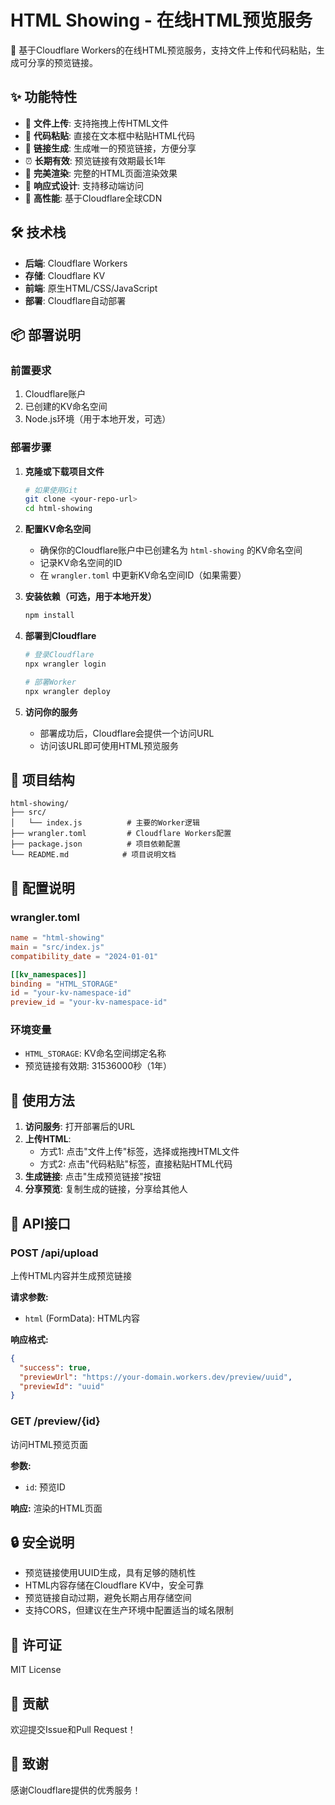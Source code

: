 # HTML Showing - 在线HTML预览服务

🌟 基于Cloudflare Workers的在线HTML预览服务，支持文件上传和代码粘贴，生成可分享的预览链接。

## ✨ 功能特性

- 📁 **文件上传**: 支持拖拽上传HTML文件
- 📝 **代码粘贴**: 直接在文本框中粘贴HTML代码
- 🔗 **链接生成**: 生成唯一的预览链接，方便分享
- ⏰ **长期有效**: 预览链接有效期最长1年
- 🎨 **完美渲染**: 完整的HTML页面渲染效果
- 📱 **响应式设计**: 支持移动端访问
- 🚀 **高性能**: 基于Cloudflare全球CDN

## 🛠️ 技术栈

- **后端**: Cloudflare Workers
- **存储**: Cloudflare KV
- **前端**: 原生HTML/CSS/JavaScript
- **部署**: Cloudflare自动部署

## 📦 部署说明

### 前置要求

1. Cloudflare账户
2. 已创建的KV命名空间
3. Node.js环境（用于本地开发，可选）

### 部署步骤

1. **克隆或下载项目文件**
   ```bash
   # 如果使用Git
   git clone <your-repo-url>
   cd html-showing
   ```

2. **配置KV命名空间**
   - 确保你的Cloudflare账户中已创建名为 `html-showing` 的KV命名空间
   - 记录KV命名空间的ID
   - 在 `wrangler.toml` 中更新KV命名空间ID（如果需要）

3. **安装依赖（可选，用于本地开发）**
   ```bash
   npm install
   ```

4. **部署到Cloudflare**
   ```bash
   # 登录Cloudflare
   npx wrangler login
   
   # 部署Worker
   npx wrangler deploy
   ```

5. **访问你的服务**
   - 部署成功后，Cloudflare会提供一个访问URL
   - 访问该URL即可使用HTML预览服务

## 📁 项目结构

```
html-showing/
├── src/
│   └── index.js          # 主要的Worker逻辑
├── wrangler.toml         # Cloudflare Workers配置
├── package.json          # 项目依赖配置
└── README.md            # 项目说明文档
```

## 🔧 配置说明

### wrangler.toml

```toml
name = "html-showing"
main = "src/index.js"
compatibility_date = "2024-01-01"

[[kv_namespaces]]
binding = "HTML_STORAGE"
id = "your-kv-namespace-id"
preview_id = "your-kv-namespace-id"
```

### 环境变量

- `HTML_STORAGE`: KV命名空间绑定名称
- 预览链接有效期: 31536000秒（1年）

## 🚀 使用方法

1. **访问服务**: 打开部署后的URL
2. **上传HTML**: 
   - 方式1: 点击"文件上传"标签，选择或拖拽HTML文件
   - 方式2: 点击"代码粘贴"标签，直接粘贴HTML代码
3. **生成链接**: 点击"生成预览链接"按钮
4. **分享预览**: 复制生成的链接，分享给其他人

## 📝 API接口

### POST /api/upload

上传HTML内容并生成预览链接

**请求参数:**
- `html` (FormData): HTML内容

**响应格式:**
```json
{
  "success": true,
  "previewUrl": "https://your-domain.workers.dev/preview/uuid",
  "previewId": "uuid"
}
```

### GET /preview/{id}

访问HTML预览页面

**参数:**
- `id`: 预览ID

**响应:** 渲染的HTML页面

## 🔒 安全说明

- 预览链接使用UUID生成，具有足够的随机性
- HTML内容存储在Cloudflare KV中，安全可靠
- 预览链接自动过期，避免长期占用存储空间
- 支持CORS，但建议在生产环境中配置适当的域名限制

## 📄 许可证

MIT License

## 🤝 贡献

欢迎提交Issue和Pull Request！

## 💖 致谢

感谢Cloudflare提供的优秀服务！
